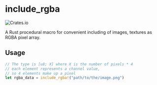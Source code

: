 # include_rgba

![Crates.io](https://img.shields.io/crates/v/include_rgba)

A Rust procedural macro for convenient including of images, textures as RGBA pixel array.

## Usage

```rust
// The type is [u8; X] where X is the number of pixels * 4
// each element represents a channel value,
// so 4 elements make up a pixel
let rgba_data = include_rgba!("path/to/the/image.png")
```
